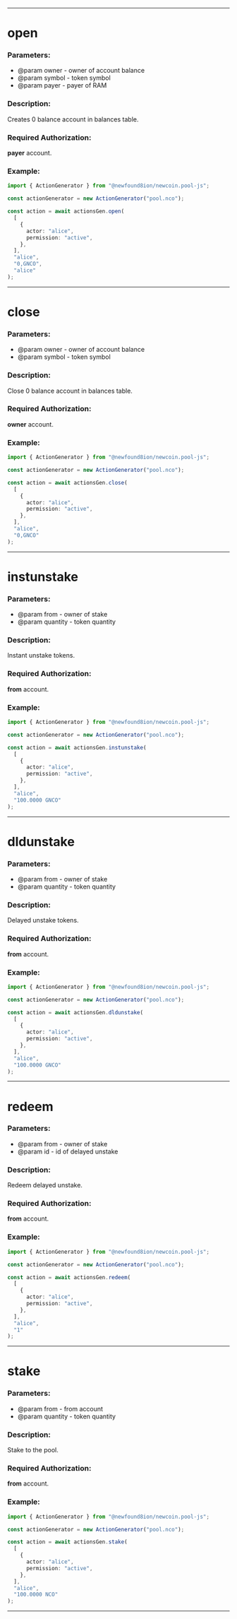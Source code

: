 ***

# open

### Parameters:

* @param owner - owner of account balance    
* @param symbol - token symbol
* @param payer - payer of RAM       

### Description:

Creates 0 balance account in balances table.

### Required Authorization:

**payer** account.

### Example:

```typescript
import { ActionGenerator } from "@newfound8ion/newcoin.pool-js";

const actionGenerator = new ActionGenerator("pool.nco");

const action = await actionsGen.open(
  [
    {
      actor: "alice",
      permission: "active",
    },
  ],
  "alice",
  "0,GNCO",
  "alice"
);
```

***

# close

### Parameters:

* @param owner - owner of account balance    
* @param symbol - token symbol

### Description:

Close 0 balance account in balances table.

### Required Authorization:

**owner** account.

### Example:

```typescript
import { ActionGenerator } from "@newfound8ion/newcoin.pool-js";

const actionGenerator = new ActionGenerator("pool.nco");

const action = await actionsGen.close(
  [
    {
      actor: "alice",
      permission: "active",
    },
  ],
  "alice",
  "0,GNCO"
);
```

***

# instunstake

### Parameters:

* @param from - owner of stake
* @param quantity - token quantity

### Description:

Instant unstake tokens.

### Required Authorization:

**from** account.

### Example:

```typescript
import { ActionGenerator } from "@newfound8ion/newcoin.pool-js";

const actionGenerator = new ActionGenerator("pool.nco");

const action = await actionsGen.instunstake(
  [
    {
      actor: "alice",
      permission: "active",
    },
  ],
  "alice",
  "100.0000 GNCO"
);
```

***

# dldunstake

### Parameters:

* @param from - owner of stake
* @param quantity - token quantity

### Description:

Delayed unstake tokens.

### Required Authorization:

**from** account.

### Example:

```typescript
import { ActionGenerator } from "@newfound8ion/newcoin.pool-js";

const actionGenerator = new ActionGenerator("pool.nco");

const action = await actionsGen.dldunstake(
  [
    {
      actor: "alice",
      permission: "active",
    },
  ],
  "alice",
  "100.0000 GNCO"
);
```

***

# redeem

### Parameters:

* @param from - owner of stake
* @param id - id of delayed unstake

### Description:

Redeem delayed unstake.

### Required Authorization:

**from** account.

### Example:

```typescript
import { ActionGenerator } from "@newfound8ion/newcoin.pool-js";

const actionGenerator = new ActionGenerator("pool.nco");

const action = await actionsGen.redeem(
  [
    {
      actor: "alice",
      permission: "active",
    },
  ],
  "alice",
  "1"
);
```

***

# stake

### Parameters:

* @param from - from account
* @param quantity - token quantity

### Description:

Stake to the pool.

### Required Authorization:

**from** account.

### Example:

```typescript
import { ActionGenerator } from "@newfound8ion/newcoin.pool-js";

const actionGenerator = new ActionGenerator("pool.nco");

const action = await actionsGen.stake(
  [
    {
      actor: "alice",
      permission: "active",
    },
  ],
  "alice",
  "100.0000 NCO"
);
```

***